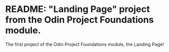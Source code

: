 # README: "Landing Page" project from the Odin Project Foundations module.

The first project of the Odin Project Foundations module, the Landing Page!
